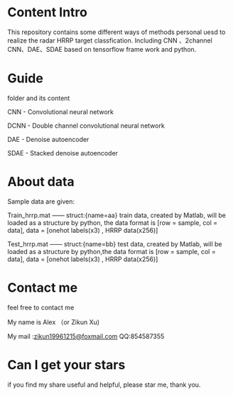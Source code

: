 # Content Intro
This repository contains some different ways of methods personal uesd to realize the radar HRRP target classfication. Including CNN 、2channel CNN、DAE、SDAE based on tensorflow frame work and python. 
# Guide
folder and its content

CNN - Convolutional neural network

DCNN - Double channel convolutional neural network

DAE - Denoise autoencoder

SDAE - Stacked denoise autoencoder

# About data
Sample data are given:

Train_hrrp.mat —— struct:{name=aa} train data, created by Matlab, will be loaded as a structure by python, the data format is [row = sample, col = data], data = [onehot labels(x3) , HRRP data(x256)] 


Test_hrrp.mat —— struct:{name=bb} test data, created by Matlab, will be loaded as a structure by python,the data format is [row = sample, col = data], data = [onehot labels(x3) , HRRP data(x256)] 

# Contact me
feel free to contact me

My name is Alex （or Zikun Xu)

My mail :zikun19961215@foxmail.com    QQ:854587355

# Can I get your stars
if you find my share useful and helpful, please star me, thank you.


